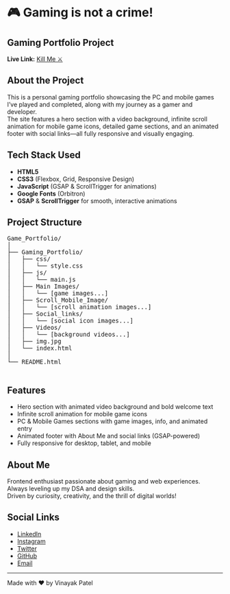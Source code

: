 

  <h1><strong>🎮 Gaming is not a crime!</strong></h1>

  <h2>Gaming Portfolio Project</h2>
  <p>
    <strong>Live Link:</strong>
    <a href="https://gamifyportfolio.netlify.app/" target="_blank">Kill Me ⚔️</a>
  </p>

  <h2>About the Project</h2>
  <p>
    This is a personal gaming portfolio showcasing the PC and mobile games I’ve played and completed, along with my journey as a gamer and developer.<br>
    The site features a hero section with a video background, infinite scroll animation for mobile game icons, detailed game sections, and an animated footer with social links—all fully responsive and visually engaging.
  </p>

  <h2>Tech Stack Used</h2>
  <ul>
    <li><strong>HTML5</strong></li>
    <li><strong>CSS3</strong> (Flexbox, Grid, Responsive Design)</li>
    <li><strong>JavaScript</strong> (GSAP &amp; ScrollTrigger for animations)</li>
    <li><strong>Google Fonts</strong> (Orbitron)</li>
    <li><strong>GSAP</strong> &amp; <strong>ScrollTrigger</strong> for smooth, interactive animations</li>
  </ul>

  <h2>Project Structure</h2>
  <pre>
Game_Portfolio/
│
├── Gaming_Portfolio/
│   ├── css/
│   │   └── style.css
│   ├── js/
│   │   └── main.js
│   ├── Main Images/
│   │   └── [game images...]
│   ├── Scroll_Mobile_Image/
│   │   └── [scroll animation images...]
│   ├── Social_links/
│   │   └── [social icon images...]
│   ├── Videos/
│   │   └── [background videos...]
│   ├── img.jpg
│   └── index.html
│
└── README.html
  </pre>

  <h2>Features</h2>
  <ul>
    <li>Hero section with animated video background and bold welcome text</li>
    <li>Infinite scroll animation for mobile game icons</li>
    <li>PC &amp; Mobile Games sections with game images, info, and animated entry</li>
    <li>Animated footer with About Me and social links (GSAP-powered)</li>
    <li>Fully responsive for desktop, tablet, and mobile</li>
  </ul>

  <h2>About Me</h2>
  <p>
    Frontend enthusiast passionate about gaming and web experiences.<br>
    Always leveling up my DSA and design skills.<br>
    Driven by curiosity, creativity, and the thrill of digital worlds!
  </p>

  <h2>Social Links</h2>
  <ul>
    <li><a href="https://www.linkedin.com/in/vinayakpatell?utm_source=share&utm_campaign=share_via&utm_content=profile&utm_medium=android_app" target="_blank">LinkedIn</a></li>
    <li><a href="https://www.instagram.com/vinnuuuu_35?igsh=MWhoa2syNjI2a2lmMQ==" target="_blank">Instagram</a></li>
    <li><a href="https://x.com/Patelvinnu112?t=qFkZs0oXzHL5nLDVIk97Og&s=08" target="_blank">Twitter</a></li>
    <li><a href="https://github.com/vinnu112p" target="_blank">GitHub</a></li>
    <li><a href="mailto:patelvinnu.112@gmail.com" target="_blank">Email</a></li>
  </ul>

  <hr>
  <div>Made with ❤️ by Vinayak Patel</div>

</body>
</html>
